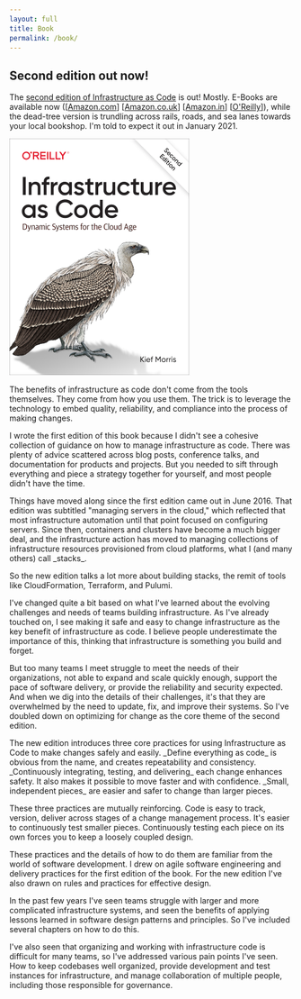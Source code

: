 ```yaml
---
layout: full
title: Book
permalink: /book/
---
```


## Second edition out now!

<p>
The <a href="http://shop.oreilly.com/product/0636920294382.do">second edition of Infrastructure as Code</a> is out! Mostly. E-Books are available now 
  ([<a class="promolink"
    onclick="captureOutboundLink('amazon.com kindle');"
    href="https://www.amazon.com/Infrastructure-Code-Dynamic-Systems-Cloud-ebook/dp/B08Q35FM4B/?tag=kiefcom07-20"
    >Amazon.com</a>]
  [<a class="promolink"
    onclick="captureOutboundLink('amazon.co.uk kindle');"
    href="https://www.amazon.co.uk/Infrastructure-Code-Dynamic-Systems-Cloud-ebook/dp/B08Q35FM4B?tag=kiefcom07-20"
    >Amazon.co.uk</a>]
  [<a class="promolink"
    onclick="captureOutboundLink('amazon.in print');"
    href="https://www.amazon.in/Infrastructure-Code-Dynamic-Systems-Cloud-ebook/dp/B08Q35FM4B/?tag=kiefcom07-20"
    >Amazon.in</a>]
  [<a class="promolink"
    onclick="captureOutboundLink('safari');"
    href="https://www.oreilly.com/library/view/infrastructure-as-code/9781098114664/"
    >O'Reilly</a>]), while the dead-tree version is trundling across rails, roads, and sea lanes towards your local bookshop. I'm told to expect it out in January 2021.
</p>

<a href="http://shop.oreilly.com/product/0636920294382.do"><img
  class="showcase"
  title="Infrastructure as Code 2nd edition book cover"
  src="/images/infrastructure_as_code_2ed_small.png"
  alt="Book cover" width="320" height="420"
  /></a>

<p>
The benefits of infrastructure as code don't come from the tools themselves. They come from how you use them. The trick is to leverage the technology to embed quality, reliability, and compliance into the process of making changes.
</p>

<p>
I wrote the first edition of this book because I didn't see a cohesive collection of guidance on how to manage infrastructure as code. There was plenty of advice scattered across blog posts, conference talks, and documentation for products and projects. But you needed to sift through everything and piece a strategy together for yourself, and most people didn't have the time.
</p>

<p>
Things have moved along since the first edition came out in June 2016. That edition was subtitled "managing servers in the cloud," which reflected that most infrastructure automation until that point focused on configuring servers. Since then, containers and clusters have become a much bigger deal, and the infrastructure action has moved to managing collections of infrastructure resources provisioned from cloud platforms, what I (and many others) call _stacks_.
</p>

<p>
So the new edition talks a lot more about building stacks, the remit of tools like CloudFormation, Terraform, and Pulumi.
</p>

<p>
I've changed quite a bit based on what I've learned about the evolving challenges and needs of teams building infrastructure. As I've already touched on, I see making it safe and easy to change infrastructure as the key benefit of infrastructure as code. I believe people underestimate the importance of this, thinking that infrastructure is something you build and forget.
</p>

<p>
But too many teams I meet struggle to meet the needs of their organizations, not able to expand and scale quickly enough, support the pace of software delivery, or provide the reliability and security expected. And when we dig into the details of their challenges, it's that they are overwhelmed by the need to update, fix, and improve their systems. So I've doubled down on optimizing for change as the core theme of the second edition.
</p>

<p>
The new edition introduces three core practices for using Infrastructure as Code to make changes safely and easily. _Define everything as code_ is obvious from the name, and creates repeatability and consistency. _Continuously integrating, testing, and delivering_ each change enhances safety. It also makes it possible to move faster and with confidence. _Small, independent pieces_ are easier and safer to change than larger pieces.
</p>

<p>
These three practices are mutually reinforcing. Code is easy to track, version, deliver across stages of a change management process. It's easier to continuously test smaller pieces. Continuously testing each piece on its own forces you to keep a loosely coupled design.
</p>

<p>
These practices and the details of how to do them are familiar from the world of software development. I drew on agile software engineering and delivery practices for the first edition of the book. For the new edition I've also drawn on rules and practices for effective design.
</p>

<p>
In the past few years I've seen teams struggle with larger and more complicated infrastructure systems, and seen the benefits of applying lessons learned in software design patterns and principles. So I've included several chapters on how to do this.
</p>

<p>
I've also seen that organizing and working with infrastructure code is difficult for many teams, so I've addressed various pain points I've seen. How to keep codebases well organized, provide development and test instances for infrastructure, and manage collaboration of multiple people, including those responsible for governance.
</p>


